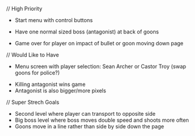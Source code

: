 // High Priority

<!-- - Grid 10 x 10 -->
- Start menu with control buttons
<!-- - 3 obstacles in front of player for cover -->
<!-- - Shoot bullets (in volleys of three to fill square) -->
<!-- - Hit detection on player and goons    -->
- Have one normal sized boss (antagonist) at back of goons
<!-- - Goons killed on impact -->
<!-- - Goons move down board row by row -->
- Game over for player on impact of bullet or goon moving down page
<!-- - Soundtrack -->

// Would Like to Have

- Menu screen with player selection: Sean Archer or Castor Troy (swap goons for police?)
<!-- - Sounds for shoot and impact -->
<!-- - Dead character image for a moment on impact -->
- Killing antagonist wins game
- Antagonist is also bigger/more pixels

// Super Strech Goals

- Second level where player can transport to opposite side
- Big boss level where boss moves double speed and shoots more often 
- Goons move in a line rather than side by side down the page
<!-- - Create 20 x 20 game for full screens and keep 10 x 10 for mobile. -->

